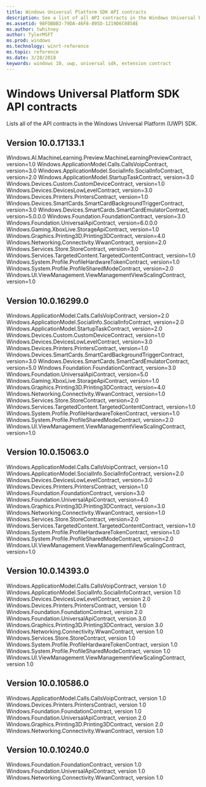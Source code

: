 ```yaml
---
title: Windows Universal Platform SDK API contracts
description: See a list of all API contracts in the Windows Universal Platform SDK.
ms.assetid: 98FDBBB3-79DA-46F8-895D-1219D6C0858E
ms.author: twhitney
author: TylerMSFT
ms.prod: windows
ms.technology: winrt-reference
ms.topic: reference
ms.date: 3/28/2018
keywords: windows 10, uwp, universal sdk, extension contract
---
```

# Windows Universal Platform SDK API contracts

Lists all of the API contracts in the Windows Universal Platform (UWP) SDK.

## Version 10.0.17133.1

Windows.AI.MachineLearning.Preview.MachineLearningPreviewContract, version=1.0
Windows.ApplicationModel.Calls.CallsVoipContract, version=3.0
Windows.ApplicationModel.SocialInfo.SocialInfoContract, version=2.0
Windows.ApplicationModel.StartupTaskContract, version=3.0
Windows.Devices.Custom.CustomDeviceContract, version=1.0
Windows.Devices.DevicesLowLevelContract, version=3.0
Windows.Devices.Printers.PrintersContract, version=1.0
Windows.Devices.SmartCards.SmartCardBackgroundTriggerContract, version=3.0
Windows.Devices.SmartCards.SmartCardEmulatorContract, version=5.0.0.0
Windows.Foundation.FoundationContract, version=3.0
Windows.Foundation.UniversalApiContract, version=6.0.0.0
Windows.Gaming.XboxLive.StorageApiContract, version=1.0
Windows.Graphics.Printing3D.Printing3DContract, version=4.0
Windows.Networking.Connectivity.WwanContract, version=2.0
Windows.Services.Store.StoreContract, version=3.0
Windows.Services.TargetedContent.TargetedContentContract, version=1.0
Windows.System.Profile.ProfileHardwareTokenContract, version=1.0
Windows.System.Profile.ProfileSharedModeContract, version=2.0
Windows.UI.ViewManagement.ViewManagementViewScalingContract, version=1.0

## Version 10.0.16299.0

Windows.ApplicationModel.Calls.CallsVoipContract, version=2.0
Windows.ApplicationModel.SocialInfo.SocialInfoContract, version=2.0
Windows.ApplicationModel.StartupTaskContract, version=2.0
Windows.Devices.Custom.CustomDeviceContract, version=1.0
Windows.Devices.DevicesLowLevelContract, version=3.0
Windows.Devices.Printers.PrintersContract, version=1.0
Windows.Devices.SmartCards.SmartCardBackgroundTriggerContract, version=3.0
Windows.Devices.SmartCards.SmartCardEmulatorContract, version=5.0
Windows.Foundation.FoundationContract, version=3.0
Windows.Foundation.UniversalApiContract, version=5.0
Windows.Gaming.XboxLive.StorageApiContract, version=1.0
Windows.Graphics.Printing3D.Printing3DContract, version=4.0
Windows.Networking.Connectivity.WwanContract, version=1.0
Windows.Services.Store.StoreContract, version=2.0
Windows.Services.TargetedContent.TargetedContentContract, version=1.0
Windows.System.Profile.ProfileHardwareTokenContract, version=1.0
Windows.System.Profile.ProfileSharedModeContract, version=2.0
Windows.UI.ViewManagement.ViewManagementViewScalingContract, version=1.0

## Version 10.0.15063.0

Windows.ApplicationModel.Calls.CallsVoipContract, version=1.0
Windows.ApplicationModel.SocialInfo.SocialInfoContract, version=2.0
Windows.Devices.DevicesLowLevelContract, version=3.0
Windows.Devices.Printers.PrintersContract, version=1.0
Windows.Foundation.FoundationContract, version=3.0
Windows.Foundation.UniversalApiContract, version=4.0
Windows.Graphics.Printing3D.Printing3DContract, version=3.0
Windows.Networking.Connectivity.WwanContract, version=1.0
Windows.Services.Store.StoreContract, version=2.0
Windows.Services.TargetedContent.TargetedContentContract, version=1.0
Windows.System.Profile.ProfileHardwareTokenContract, version=1.0
Windows.System.Profile.ProfileSharedModeContract, version=2.0
Windows.UI.ViewManagement.ViewManagementViewScalingContract, version=1.0

## Version 10.0.14393.0

Windows.ApplicationModel.Calls.CallsVoipContract, version 1.0
Windows.ApplicationModel.SocialInfo.SocialInfoContract, version 1.0
Windows.Devices.DevicesLowLevelContract, version 2.0
Windows.Devices.Printers.PrintersContract, version 1.0
Windows.Foundation.FoundationContract, version 2.0
Windows.Foundation.UniversalApiContract, version 3.0
Windows.Graphics.Printing3D.Printing3DContract, version 3.0
Windows.Networking.Connectivity.WwanContract, version 1.0
Windows.Services.Store.StoreContract, version 1.0
Windows.System.Profile.ProfileHardwareTokenContract, version 1.0
Windows.System.Profile.ProfileSharedModeContract, version 1.0
Windows.UI.ViewManagement.ViewManagementViewScalingContract, version 1.0

## Version 10.0.10586.0

Windows.ApplicationModel.Calls.CallsVoipContract, version 1.0
Windows.Devices.Printers.PrintersContract, version 1.0
Windows.Foundation.FoundationContract, version 1.0
Windows.Foundation.UniversalApiContract, version 2.0
Windows.Graphics.Printing3D.Printing3DContract, version 2.0
Windows.Networking.Connectivity.WwanContract, version 1.0

## Version 10.0.10240.0

Windows.Foundation.FoundationContract, version 1.0
Windows.Foundation.UniversalApiContract, version 1.0
Windows.Networking.Connectivity.WwanContract, version 1.0